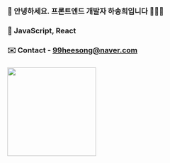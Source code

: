 ### 🌹 안녕하세요. 프론트엔드 개발자 하송희입니다 👩🏻‍💻
### 💛 JavaScript, React
### ✉️ Contact - 99heesong@naver.com
### <a href="https://velog.io/@99heesong"><img width="200" src="https://github.com/Songhee99/Songhee99/assets/74524184/eaffb0d8-382d-4203-83f2-a80c852a22d5"></a>
